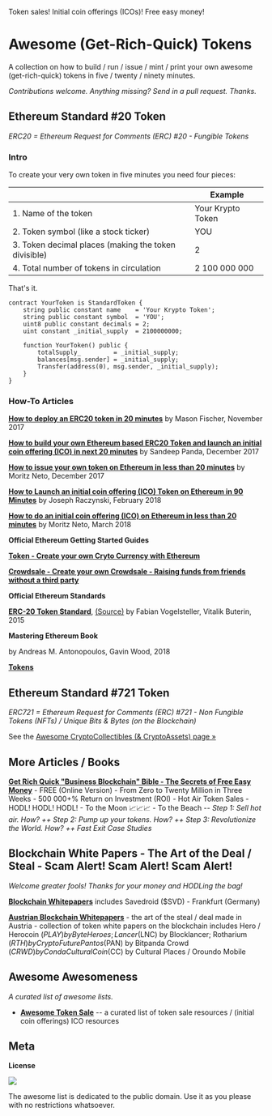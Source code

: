 Token sales! Initial coin offerings (ICOs)! Free easy money!

# Awesome (Get-Rich-Quick) Tokens

A collection on how to build / run / issue / mint / print your own awesome (get-rich-quick) tokens in five / twenty / ninety minutes.


_Contributions welcome. Anything missing? Send in a pull request. Thanks._



## Ethereum Standard #20 Token

_ERC20 = Ethereum Request for Comments (ERC) #20 - Fungible Tokens_


### Intro

To create your very own token in five minutes you need four pieces:

|                                       | Example        |
|---------------------------------------|----------------|
| 1. Name of the token                  | Your Krypto Token |
| 2. Token symbol (like a stock ticker) | YOU                 |
| 3. Token decimal places (making the token divisible) | 2   |
| 4. Total number of tokens in circulation | 2 100 000 000   |


That's it. 

``` Solidity
contract YourToken is StandardToken {
    string public constant name    = 'Your Krypto Token';
    string public constant symbol  = 'YOU';
    uint8 public constant decimals = 2;
    uint constant _initial_supply  = 2100000000;

    function YourToken() public {
        totalSupply_         = _initial_supply;
        balances[msg.sender] = _initial_supply;
        Transfer(address(0), msg.sender, _initial_supply);
    }
}
```


### How-To Articles


[**How to deploy an ERC20 token in 20 minutes**](http://www.masonforest.com/blockchain/ethereum/2017/11/13/how-to-deploy-an-erc20-token-in-20-minutes.html) 
by Mason Fischer, November 2017

[**How to build your own Ethereum based ERC20 Token and launch an initial coin offering (ICO) in next 20 minutes**](https://hashnode.com/post/how-to-build-your-own-ethereum-based-erc20-token-and-launch-an-ico-in-next-20-minutes-cjbcpwzec01c93awtbij90uzn)
by Sandeep Panda, December 2017

[**How to issue your own token on Ethereum in less than 20 minutes**](https://medium.com/bitfwd/how-to-issue-your-own-token-on-ethereum-in-less-than-20-minutes-ac1f8f022793) 
by Moritz Neto, December 2017

[**How to Launch an initial coin offering (ICO) Token on Ethereum in 90 Minutes**](https://joetechnologist.com/2018/02/14/how-to-launch-an-ico-token-on-ethereum-in-90-minutes/)
by Joseph Raczynski, February 2018

[**How to do an initial coin offering (ICO) on Ethereum in less than 20 minutes**](https://medium.com/bitfwd/how-to-do-an-ico-on-ethereum-in-less-than-20-minutes-a0062219374) 
by Moritz Neto, March 2018 


**Official Ethereum Getting Started Guides**

[**Token - Create your own Cryto Currency with Ethereum**](https://www.ethereum.org/token)

[**Crowdsale - Create your own Crowdsale - Raising funds from friends without a third party**](https://www.ethereum.org/crowdsale)


**Official Ethereum Standards**

[**ERC-20 Token Standard**](http://eips.ethereum.org/EIPS/eip-20), [(Source)](https://github.com/ethereum/EIPs/blob/master/EIPS/eip-20.md)
by Fabian Vogelsteller, Vitalik Buterin, 2015



**Mastering Ethereum Book**

by Andreas M. Antonopoulos, Gavin Wood, 2018

[**Tokens**](https://github.com/ethereumbook/ethereumbook/blob/develop/tokens.asciidoc) 





## Ethereum Standard #721 Token

_ERC721 = Ethereum Request for Comments (ERC) #721 - Non Fungible Tokens (NFTs) / Unique Bits & Bytes (on the Blockchain)_

See the [Awesome CryptoCollectibles (& CryptoAssets) page »](https://github.com/cryptocopycats/awesome-cryptocollectibles)




## More Articles / Books

[**Get Rich Quick "Business Blockchain" Bible - The Secrets of Free Easy Money**](https://github.com/openblockchains/get-rich-quick-bible) - 
FREE (Online Version) - From Zero to Twenty Million in Three Weeks -
500 000+% Return on Investment (ROI) -
Hot Air Token Sales - HODL! HODL! HODL! - 
To the Moon :chart_with_upwards_trend::chart_with_upwards_trend::chart_with_upwards_trend: -
To the Beach --
_Step 1: Sell hot air. How? ++
Step 2: Pump up your tokens. How? ++
Step 3: Revolutionize the World.  How? ++
Fast Exit Case Studies_




## Blockchain White Papers - The Art of the Deal / Steal - Scam Alert! Scam Alert! Scam Alert!

_Welcome greater fools! Thanks for your money and HODLing the bag!_

[**Blockchain Whitepapers**](https://github.com/openblockchains/blockchain-whitepapers)
includes Savedroid ($SVD) - Frankfurt (Germany)

[**Austrian Blockchain Whitepapers**](https://github.com/austriacodes/blockchain-whitepapers) - the art of the steal / deal made in Austria - collection of token white papers on the blockchain
includes Hero / Herocoin ($PLAY) by Byte Heroes;
Lancer ($LNC) by Blocklancer;
Rotharium ($RTH) by Crypto Future
Pantos ($PAN) by Bitpanda
Crowd ($CRWD) by Conda
Cultural Coin ($CC) by Cultural Places / Oroundo Mobile




## Awesome Awesomeness

_A curated list of awesome lists._

- [**Awesome Token Sale**](https://github.com/holographicio/awesome-token-sale) -- a curated list of token sale resources / (initial coin offerings) ICO resources 


<!-- add awesome solidity  (ethereum contract scripts / services) --->



## Meta

**License**

![](https://publicdomainworks.github.io/buttons/zero88x31.png)

The awesome list is dedicated to the public domain. Use it as you please with no restrictions whatsoever.
